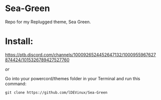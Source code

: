 # Sea-Green
Repo for my Replugged theme, Sea Green.

# Install:
[
https://ptb.discord.com/channels/1000926524452647132/1000955967627874424/1015326789427527760 ](https://replugged.dev/install?url=https://github.com/lDEVinux/Sea-Green)

*or*

Go into your powercord/themes folder in your Terminal and run this command:

```git clone https://github.com/lDEVinux/Sea-Green```
